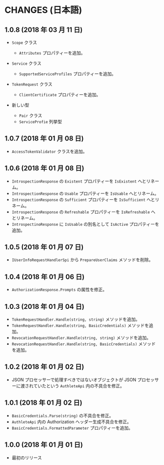 CHANGES (日本語)
================

1.0.8 (2018 年 03 月 11 日)
---------------------------

- `Scope` クラス
    * `Attributes` プロパティーを追加。

- `Service` クラス
    * `SupportedServiceProfiles` プロパティーを追加。

- `TokenRequest` クラス
    * `ClientCertificate` プロパティーを追加。

- 新しい型
    * `Pair` クラス
    * `ServiceProfie` 列挙型


1.0.7 (2018 年 01 月 08 日)
---------------------------

- `AccessTokenValidator` クラスを追加。


1.0.6 (2018 年 01 月 08 日)
---------------------------

- `IntrospectionResponse` の `Existent` プロパティーを `IsExistent` へとリネーム。
- `IntrospectionResponse` の `Usable` プロパティーを `IsUsable` へとリネーム。
- `IntrospectionResponse` の `Sufficient` プロパティーを `IsSufficient` へとリネーム。
- `IntrospectionResponse` の `Refreshable` プロパティーを `IsRefreshable` へとリネーム。
- `IntrospectinoResponse` に `IsUsable` の別名として `IsActive` プロパティーを追加。


1.0.5 (2018 年 01 月 07 日)
---------------------------

- `IUserInfoRequestHandlerSpi` から `PrepareUserClaims` メソッドを削除。


1.0.4 (2018 年 01 月 06 日)
---------------------------

- `AuthorizationResponse.Prompts` の属性を修正。


1.0.3 (2018 年 01 月 04 日)
---------------------------

- `TokenRequestHandler.Handle(string, string)` メソッドを追加。
- `TokenRequestHandler.Handle(string, BasicCredentials)` メソッドを追加。
- `RevocationRequestHandler.Handle(string, string)` メソッドを追加。
- `RevocationRequestHandler.Handle(string, BasicCredentials)` メソッドを追加。


1.0.2 (2018 年 01 月 02 日)
---------------------------

- JSON プロセッサーで処理すべきではないオブジェクトが
  JSON プロセッサーに渡されていたという `AuthleteApi`
  内の不具合を修正。


1.0.1 (2018 年 01 月 02 日)
---------------------------

- `BasicCredentials.Parse(string)` の不具合を修正。
- `AuthleteApi` 内の Authorization ヘッダー生成不具合を修正。
- `BasicCredentials.FormattedParameter` プロパティーを追加。


1.0.0 (2018 年 01 月 01 日)
---------------------------

- 最初のリリース

